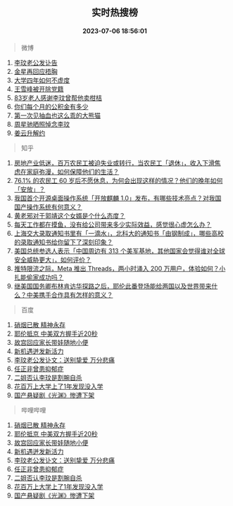<div align="center"><h2>实时热搜榜</h2><h4>2023-07-06 18:56:01</h4></div>

> 微博  

1. [李玟老公发讣告](https://s.weibo.com/weibo?q=%23%E6%9D%8E%E7%8E%9F%E8%80%81%E5%85%AC%E5%8F%91%E8%AE%A3%E5%91%8A%23&t=31&band_rank=1&Refer=top)<br />
2. [金星再回应捂胸](https://s.weibo.com/weibo?q=%23%E9%87%91%E6%98%9F%E5%86%8D%E5%9B%9E%E5%BA%94%E6%8D%82%E8%83%B8%23&t=31&band_rank=2&Refer=top)<br />
3. [大学四年如何不虚度](https://s.weibo.com/weibo?q=%23%E5%A4%A7%E5%AD%A6%E5%9B%9B%E5%B9%B4%E5%A6%82%E4%BD%95%E4%B8%8D%E8%99%9A%E5%BA%A6%23&t=31&band_rank=3&Refer=top)<br />
4. [王雪峰被开除党籍](https://s.weibo.com/weibo?q=%23%E7%8E%8B%E9%9B%AA%E5%B3%B0%E8%A2%AB%E5%BC%80%E9%99%A4%E5%85%9A%E7%B1%8D%23&t=31&band_rank=4&Refer=top)<br />
5. [83岁老人感谢李玟曾帮他卖柑桔](https://s.weibo.com/weibo?q=%2383%E5%B2%81%E8%80%81%E4%BA%BA%E6%84%9F%E8%B0%A2%E6%9D%8E%E7%8E%9F%E6%9B%BE%E5%B8%AE%E4%BB%96%E5%8D%96%E6%9F%91%E6%A1%94%23&t=31&band_rank=5&Refer=top)<br />
6. [你们每个月的公积金有多少](https://s.weibo.com/weibo?q=%23%E4%BD%A0%E4%BB%AC%E6%AF%8F%E4%B8%AA%E6%9C%88%E7%9A%84%E5%85%AC%E7%A7%AF%E9%87%91%E6%9C%89%E5%A4%9A%E5%B0%91%23&t=31&band_rank=6&Refer=top)<br />
7. [第一次见抽血也这么乖的大熊猫](https://s.weibo.com/weibo?q=%23%E7%AC%AC%E4%B8%80%E6%AC%A1%E8%A7%81%E6%8A%BD%E8%A1%80%E4%B9%9F%E8%BF%99%E4%B9%88%E4%B9%96%E7%9A%84%E5%A4%A7%E7%86%8A%E7%8C%AB%23&t=31&band_rank=7&Refer=top)<br />
8. [周星驰晒照悼念李玟](https://s.weibo.com/weibo?q=%23%E5%91%A8%E6%98%9F%E9%A9%B0%E6%99%92%E7%85%A7%E6%82%BC%E5%BF%B5%E6%9D%8E%E7%8E%9F%23&t=31&band_rank=8&Refer=top)<br />
9. [姜云升解约](https://s.weibo.com/weibo?q=%23%E5%A7%9C%E4%BA%91%E5%8D%87%E8%A7%A3%E7%BA%A6%23&t=31&band_rank=9&Refer=top)<br />

> 知乎  

1. [房地产业低迷，百万农民工被迫失业或转行，当农民工「退休」，收入下滑焦虑在家庭弥漫，如何保障他们的生活？](https://www.zhihu.com/question/610633138)<br />
2. [76.1% 的农民工 60 岁后不愿休息，为何会出现这样的情况？他们的晚年如何「安放」？](https://www.zhihu.com/question/610495725)<br />
3. [我国首个开源桌面操作系统「开放麒麟 1.0」发布，有哪些技术亮点？对我国国产操作系统有何意义？](https://www.zhihu.com/question/610513030)<br />
4. [黄老邪对于郭靖这个女婿是个什么态度？](https://www.zhihu.com/question/31411287)<br />
5. [每天工作都在摸鱼，没有给公司带来多少实际效益，感觉很心虚怎么办？](https://www.zhihu.com/question/610282403)<br />
6. [上海交大录取通知书里有「一滴水」，北科大的通知书「由钢制成」，哪些高校的录取通知书给你留下了深刻印象？](https://www.zhihu.com/question/610635358)<br />
7. [美国总统参选人表示「中国周边有 313 个美军基地，其他国家会觉得谁对全球安全威胁更大」，如何评价？](https://www.zhihu.com/question/610542360)<br />
8. [推特限流之际，Meta 推出 Threads，两小时涌入 200 万用户，体验如何？小扎能偷家成功吗？](https://www.zhihu.com/question/610631428)<br />
9. [继美国国务卿布林肯访华探路之后，耶伦此番登场能给两国以及世界带来什么？中美携手合作具有怎样的意义？](https://www.zhihu.com/question/610659233)<br />

> 百度  

1. [硝烟已散 精神永存](https://www.baidu.com/s?wd=%E7%A1%9D%E7%83%9F%E5%B7%B2%E6%95%A3+%E7%B2%BE%E7%A5%9E%E6%B0%B8%E5%AD%98&sa=fyb_news&rsv_dl=fyb_news)<br />
2. [耶伦抵京 中美双方握手近20秒](https://www.baidu.com/s?wd=%E8%80%B6%E4%BC%A6%E6%8A%B5%E4%BA%AC+%E4%B8%AD%E7%BE%8E%E5%8F%8C%E6%96%B9%E6%8F%A1%E6%89%8B%E8%BF%9120%E7%A7%92&sa=fyb_news&rsv_dl=fyb_news)<br />
3. [故宫回应家长带娃随地小便](https://www.baidu.com/s?wd=%E6%95%85%E5%AE%AB%E5%9B%9E%E5%BA%94%E5%AE%B6%E9%95%BF%E5%B8%A6%E5%A8%83%E9%9A%8F%E5%9C%B0%E5%B0%8F%E4%BE%BF&sa=fyb_news&rsv_dl=fyb_news)<br />
4. [新机遇迸发新活力](https://www.baidu.com/s?wd=%E6%96%B0%E6%9C%BA%E9%81%87%E8%BF%B8%E5%8F%91%E6%96%B0%E6%B4%BB%E5%8A%9B&sa=fyb_news&rsv_dl=fyb_news)<br />
5. [李玟老公发讣文：送别挚爱 万分悲痛](https://www.baidu.com/s?wd=%E6%9D%8E%E7%8E%9F%E8%80%81%E5%85%AC%E5%8F%91%E8%AE%A3%E6%96%87%EF%BC%9A%E9%80%81%E5%88%AB%E6%8C%9A%E7%88%B1+%E4%B8%87%E5%88%86%E6%82%B2%E7%97%9B&sa=fyb_news&rsv_dl=fyb_news)<br />
6. [任正非曾患抑郁症](https://www.baidu.com/s?wd=%E4%BB%BB%E6%AD%A3%E9%9D%9E%E6%9B%BE%E6%82%A3%E6%8A%91%E9%83%81%E7%97%87&sa=fyb_news&rsv_dl=fyb_news)<br />
7. [二姐否认李玟是割腕自杀](https://www.baidu.com/s?wd=%E4%BA%8C%E5%A7%90%E5%90%A6%E8%AE%A4%E6%9D%8E%E7%8E%9F%E6%98%AF%E5%89%B2%E8%85%95%E8%87%AA%E6%9D%80&sa=fyb_news&rsv_dl=fyb_news)<br />
8. [花百万上大学上了1年发现没入学](https://www.baidu.com/s?wd=%E8%8A%B1%E7%99%BE%E4%B8%87%E4%B8%8A%E5%A4%A7%E5%AD%A6%E4%B8%8A%E4%BA%861%E5%B9%B4%E5%8F%91%E7%8E%B0%E6%B2%A1%E5%85%A5%E5%AD%A6&sa=fyb_news&rsv_dl=fyb_news)<br />
9. [国产悬疑剧《光渊》惨遭下架](https://www.baidu.com/s?wd=%E5%9B%BD%E4%BA%A7%E6%82%AC%E7%96%91%E5%89%A7%E3%80%8A%E5%85%89%E6%B8%8A%E3%80%8B%E6%83%A8%E9%81%AD%E4%B8%8B%E6%9E%B6&sa=fyb_news&rsv_dl=fyb_news)<br />

> 哔哩哔哩  

1. [硝烟已散 精神永存](https://www.baidu.com/s?wd=%E7%A1%9D%E7%83%9F%E5%B7%B2%E6%95%A3+%E7%B2%BE%E7%A5%9E%E6%B0%B8%E5%AD%98&sa=fyb_news&rsv_dl=fyb_news)<br />
2. [耶伦抵京 中美双方握手近20秒](https://www.baidu.com/s?wd=%E8%80%B6%E4%BC%A6%E6%8A%B5%E4%BA%AC+%E4%B8%AD%E7%BE%8E%E5%8F%8C%E6%96%B9%E6%8F%A1%E6%89%8B%E8%BF%9120%E7%A7%92&sa=fyb_news&rsv_dl=fyb_news)<br />
3. [故宫回应家长带娃随地小便](https://www.baidu.com/s?wd=%E6%95%85%E5%AE%AB%E5%9B%9E%E5%BA%94%E5%AE%B6%E9%95%BF%E5%B8%A6%E5%A8%83%E9%9A%8F%E5%9C%B0%E5%B0%8F%E4%BE%BF&sa=fyb_news&rsv_dl=fyb_news)<br />
4. [新机遇迸发新活力](https://www.baidu.com/s?wd=%E6%96%B0%E6%9C%BA%E9%81%87%E8%BF%B8%E5%8F%91%E6%96%B0%E6%B4%BB%E5%8A%9B&sa=fyb_news&rsv_dl=fyb_news)<br />
5. [李玟老公发讣文：送别挚爱 万分悲痛](https://www.baidu.com/s?wd=%E6%9D%8E%E7%8E%9F%E8%80%81%E5%85%AC%E5%8F%91%E8%AE%A3%E6%96%87%EF%BC%9A%E9%80%81%E5%88%AB%E6%8C%9A%E7%88%B1+%E4%B8%87%E5%88%86%E6%82%B2%E7%97%9B&sa=fyb_news&rsv_dl=fyb_news)<br />
6. [任正非曾患抑郁症](https://www.baidu.com/s?wd=%E4%BB%BB%E6%AD%A3%E9%9D%9E%E6%9B%BE%E6%82%A3%E6%8A%91%E9%83%81%E7%97%87&sa=fyb_news&rsv_dl=fyb_news)<br />
7. [二姐否认李玟是割腕自杀](https://www.baidu.com/s?wd=%E4%BA%8C%E5%A7%90%E5%90%A6%E8%AE%A4%E6%9D%8E%E7%8E%9F%E6%98%AF%E5%89%B2%E8%85%95%E8%87%AA%E6%9D%80&sa=fyb_news&rsv_dl=fyb_news)<br />
8. [花百万上大学上了1年发现没入学](https://www.baidu.com/s?wd=%E8%8A%B1%E7%99%BE%E4%B8%87%E4%B8%8A%E5%A4%A7%E5%AD%A6%E4%B8%8A%E4%BA%861%E5%B9%B4%E5%8F%91%E7%8E%B0%E6%B2%A1%E5%85%A5%E5%AD%A6&sa=fyb_news&rsv_dl=fyb_news)<br />
9. [国产悬疑剧《光渊》惨遭下架](https://www.baidu.com/s?wd=%E5%9B%BD%E4%BA%A7%E6%82%AC%E7%96%91%E5%89%A7%E3%80%8A%E5%85%89%E6%B8%8A%E3%80%8B%E6%83%A8%E9%81%AD%E4%B8%8B%E6%9E%B6&sa=fyb_news&rsv_dl=fyb_news)<br />
